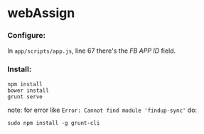 webAssign
=========

### Configure: ###
In ``` app/scripts/app.js ```, line 67 there's the *FB APP ID* field.

### Install: ###

```
npm install
bower install
grunt serve
```

note: for error like ``` Error: Cannot find module 'findup-sync' ``` do:
```
sudo npm install -g grunt-cli
```
